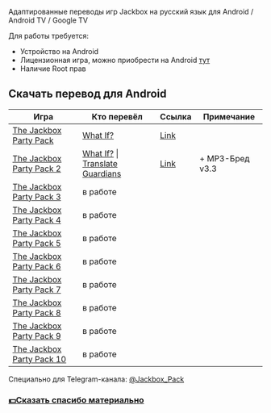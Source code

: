 Адаптированные переводы игр Jackbox на русский язык для Android / Android TV / Google TV


Для работы требуется:
- Устройство на Android
- Лицензионная игра, можно приобрести на Android [тут](https://play.google.com/store/apps/developer?id=Jackbox+Games,+Inc.)
- Наличие Root прав
  



## Скачать перевод для Android
| Игра | Кто перевёл | Ссылка | Примечание|
| ------------- | ------------- | ------------- | ------------- |
| [The Jackbox Party Pack](https://play.google.com/store/apps/details?id=com.jackboxgames.JackboxPartyLoaderFull) | [What If?](https://whatif.one/) | [Link](https://github.com/qwertykolea/Jackbox_Pack/releases/download/JPP1/TJPP1_WhatIF_10.10.2022-RD_12.12.2023_17.52.zip) |
| [The Jackbox Party Pack 2](https://play.google.com/store/apps/details?id=com.jackboxgames.JBPP2Loader) | [What If?](https://whatif.one/) \| [Translate Guardians](https://www.trgu.ru/) | [Link](https://github.com/qwertykolea/Jackbox_Pack/releases/download/JPP2/TJPP2_WhatIF_06.03.2023-TG_04.12.2023-RD_28.12.2023_1404.zip) | + MP3-Бред v3.3 |
| [The Jackbox Party Pack 3](https://play.google.com/store/apps/details?id=com.jackboxgames.TJPP3Loader) | в работе |
| [The Jackbox Party Pack 4](https://play.google.com/store/apps/details?id=com.jackboxgames.TJPP4Loader) | в работе |
| [The Jackbox Party Pack 5](https://play.google.com/store/apps/details?id=com.jackboxgames.TJPP5Loader) | в работе |
| [The Jackbox Party Pack 6](https://play.google.com/store/apps/details?id=com.jackboxgames.TJPP6Loader) | в работе |
| [The Jackbox Party Pack 7](https://play.google.com/store/apps/details?id=com.jackboxgames.TJPP7Loader) | в работе |
| [The Jackbox Party Pack 8](https://play.google.com/store/apps/developer?id=Jackbox+Games,+Inc.) | в работе |
| [The Jackbox Party Pack 9](https://play.google.com/store/apps/developer?id=Jackbox+Games,+Inc.) | в работе |
| [The Jackbox Party Pack 10](https://play.google.com/store/apps/developer?id=Jackbox+Games,+Inc.) | в работе |



Специально для Telegram-канала: [@Jackbox_Pack](https://t.me/Jackbox_Pack)


### [💵Сказать спасибо материально](https://telegra.ph/Spasibo-12-29-2)
